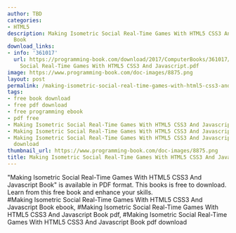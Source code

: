 ```yaml
---
author: TBD
categories:
- HTML5
description: Making Isometric Social Real-Time Games With HTML5 CSS3 And Javascript
  Book
download_links:
- info: '361017'
  url: https://programming-book.com/download/2017/ComputerBooks/361017/Making Isometric
    Social Real-Time Games With HTML5 CSS3 And Javascript.pdf
image: https://www.programming-book.com/doc-images/8875.png
layout: post
permalink: /making-isometric-social-real-time-games-with-html5-css3-and-javascript-book.html
tags:
- free book download
- free pdf download
- free programming ebook
- pdf free
- Making Isometric Social Real-Time Games With HTML5 CSS3 And Javascript Book ebook
- Making Isometric Social Real-Time Games With HTML5 CSS3 And Javascript Book pdf
- Making Isometric Social Real-Time Games With HTML5 CSS3 And Javascript Book pdf
  download
thumbnail_url: https://www.programming-book.com/doc-images/8875.png
title: Making Isometric Social Real-Time Games With HTML5 CSS3 And Javascript Book
---
```


 
<div class="item-desc text-justify">
  "Making Isometric Social Real-Time Games With HTML5 CSS3 And Javascript Book" is available in PDF format. This books is free to download. Learn from this free book and enhance your skills.
  <br>
  #Making Isometric Social Real-Time Games With HTML5 CSS3 And Javascript Book ebook, #Making Isometric Social Real-Time Games With HTML5 CSS3 And Javascript Book pdf, #Making Isometric Social Real-Time Games With HTML5 CSS3 And Javascript Book pdf download
</div>
